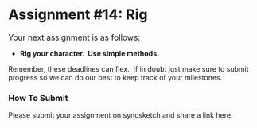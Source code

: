 # Assignment #14: Rig

<p><span style="color: var(--ic-brand-font-color-dark); font-family: inherit; font-size: 1rem;">Your next assignment is as follows:</span></p>
<ul>
<li><strong>Rig your character.&nbsp; Use simple methods.</strong></li>
</ul>
<p>Remember, these deadlines can flex.&nbsp; If in doubt just make sure to submit progress so we can do our best to keep track of your milestones.</p>
<h3>How To Submit</h3>
<p>Please submit your assignment on syncsketch and share a link here.</p>
<p>&nbsp;</p>
